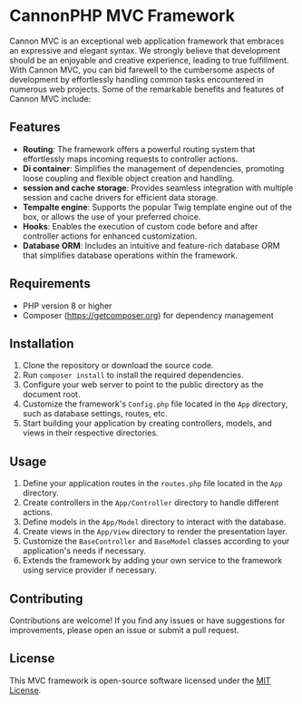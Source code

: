 # CannonPHP MVC Framework

Cannon MVC is an exceptional web application framework that embraces an expressive and elegant syntax. We strongly believe that development should be an enjoyable and creative experience, leading to true fulfillment. With Cannon MVC, you can bid farewell to the cumbersome aspects of development by effortlessly handling common tasks encountered in numerous web projects. Some of the remarkable benefits and features of Cannon MVC include:

## Features

- **Routing**: The framework offers a powerful routing system that effortlessly maps incoming requests to controller actions.
- **Di container**: Simplifies the management of dependencies, promoting loose coupling and flexible object creation and handling.
- **session and cache storage**: Provides seamless integration with multiple session and cache drivers for efficient data storage.
- **Tempalte engine**: Supports the popular Twig template engine out of the box, or allows the use of your preferred choice.
- **Hooks**: Enables the execution of custom code before and after controller actions for enhanced customization.
- **Database ORM**: Includes an intuitive and feature-rich database ORM that simplifies database operations within the framework.

## Requirements

- PHP version 8 or higher
- Composer (https://getcomposer.org) for dependency management

## Installation

1. Clone the repository or download the source code.
2. Run `composer install` to install the required dependencies.
3. Configure your web server to point to the public directory as the document root.
4. Customize the framework's `Config.php` file located in the `App` directory, such as database settings, routes, etc.
5. Start building your application by creating controllers, models, and views in their respective directories.

## Usage

1. Define your application routes in the `routes.php` file located in the `App` directory.
2. Create controllers in the `App/Controller` directory to handle different actions.
3. Define models in the `App/Model` directory to interact with the database.
4. Create views in the `App/View` directory to render the presentation layer.
5. Customize the `BaseController` and `BaseModel` classes according to your application's needs if necessary.
6. Extends the framework by adding your own service to the framework using service provider if necessary.

## Contributing

Contributions are welcome! If you find any issues or have suggestions for improvements, please open an issue or submit a pull request.

## License

This MVC framework is open-source software licensed under the [MIT License](LICENSE).
